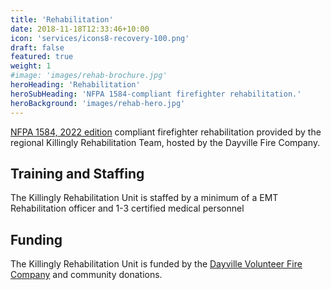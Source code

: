 ```yaml
---
title: 'Rehabilitation'
date: 2018-11-18T12:33:46+10:00
icon: 'services/icons8-recovery-100.png'
draft: false
featured: true
weight: 1
#image: 'images/rehab-brochure.jpg'
heroHeading: 'Rehabilitation'
heroSubHeading: 'NFPA 1584-compliant firefighter rehabilitation.'
heroBackground: 'images/rehab-hero.jpg'
---
```


[NFPA 1584, 2022 edition](https://link.nfpa.org/free-access/publications/1584/2022) compliant firefighter rehabilitation provided by the regional Killingly Rehabilitation Team, hosted by the Dayville Fire Company.

## Training and Staffing

The Killingly Rehabilitation Unit is staffed by a minimum of a EMT Rehabilitation officer and 1-3 certified medical personnel

## Funding

The Killingly Rehabilitation Unit is funded by the [Dayville Volunteer Fire Company](/about/club/) and community donations.

